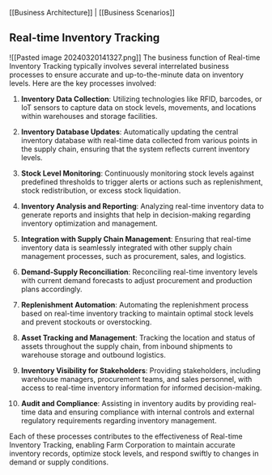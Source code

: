 [[Business Architecture]] | [[Business Scenarios]]
## Real-time Inventory Tracking

![[Pasted image 20240320141327.png]]
The business function of Real-time Inventory Tracking typically involves several interrelated business processes to ensure accurate and up-to-the-minute data on inventory levels. Here are the key processes involved:

1. **Inventory Data Collection**: Utilizing technologies like RFID, barcodes, or IoT sensors to capture data on stock levels, movements, and locations within warehouses and storage facilities.
    
2. **Inventory Database Updates**: Automatically updating the central inventory database with real-time data collected from various points in the supply chain, ensuring that the system reflects current inventory levels.
    
3. **Stock Level Monitoring**: Continuously monitoring stock levels against predefined thresholds to trigger alerts or actions such as replenishment, stock redistribution, or excess stock liquidation.
    
4. **Inventory Analysis and Reporting**: Analyzing real-time inventory data to generate reports and insights that help in decision-making regarding inventory optimization and management.
    
5. **Integration with Supply Chain Management**: Ensuring that real-time inventory data is seamlessly integrated with other supply chain management processes, such as procurement, sales, and logistics.
    
6. **Demand-Supply Reconciliation**: Reconciling real-time inventory levels with current demand forecasts to adjust procurement and production plans accordingly.
    
7. **Replenishment Automation**: Automating the replenishment process based on real-time inventory tracking to maintain optimal stock levels and prevent stockouts or overstocking.
    
8. **Asset Tracking and Management**: Tracking the location and status of assets throughout the supply chain, from inbound shipments to warehouse storage and outbound logistics.
    
9. **Inventory Visibility for Stakeholders**: Providing stakeholders, including warehouse managers, procurement teams, and sales personnel, with access to real-time inventory information for informed decision-making.
    
10. **Audit and Compliance**: Assisting in inventory audits by providing real-time data and ensuring compliance with internal controls and external regulatory requirements regarding inventory management.
    

Each of these processes contributes to the effectiveness of Real-time Inventory Tracking, enabling Farm Corporation to maintain accurate inventory records, optimize stock levels, and respond swiftly to changes in demand or supply conditions.